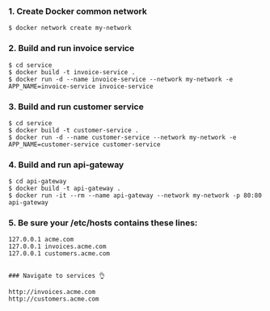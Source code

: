 ### 1. Create Docker common network
```
$ docker network create my-network
```

### 2. Build and run invoice service
```
$ cd service
$ docker build -t invoice-service . 
$ docker run -d --name invoice-service --network my-network -e APP_NAME=invoice-service invoice-service
```

### 3. Build and run customer service
```
$ cd service
$ docker build -t customer-service .
$ docker run -d --name customer-service --network my-network -e APP_NAME=customer-service customer-service
```

### 4. Build and run api-gateway
```
$ cd api-gateway
$ docker build -t api-gateway .
$ docker run -it --rm --name api-gateway --network my-network -p 80:80 api-gateway
```

### 5. Be sure your /etc/hosts contains these lines:
```
127.0.0.1 acme.com
127.0.0.1 invoices.acme.com
127.0.0.1 customers.acme.com


### Navigate to services 👌

http://invoices.acme.com
http://customers.acme.com
